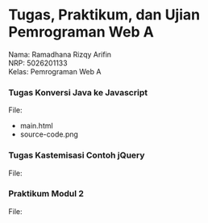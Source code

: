 # Tugas, Praktikum, dan Ujian Pemrograman Web A

Nama: Ramadhana Rizqy Arifin <br>
NRP: 5026201133 <br>
Kelas: Pemrograman Web A <br>

<h3>Tugas Konversi Java ke Javascript</h3>
File:
<ul>
<li>main.html</li>
<li>source-code.png</li>
</ul>

<h3>Tugas Kastemisasi Contoh jQuery</h3>
File:

<h3>Praktikum Modul 2</h3>

File:
